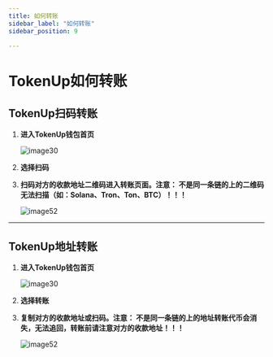 ```yaml
---
title: 如何转账
sidebar_label: "如何转账"
sidebar_position: 9

---
```

# TokenUp如何转账

## TokenUp扫码转账

1. **进入TokenUp钱包首页**

    ![image30](./imageconfig/image30.PNG)

2. **选择扫码**

3. **扫码对方的收款地址二维码进入转账页面。注意： 不是同一条链的上的二维码无法扫描（如：Solana、Tron、Ton、BTC）！！！**

    ![image52](./imageconfig/image52.png)

---

## TokenUp地址转账

1. **进入TokenUp钱包首页**

    ![image30](./imageconfig/image30.PNG)

2. **选择转账**

3. **复制对方的收款地址或扫码。注意： 不是同一条链的上的地址转账代币会消失，无法追回，转账前请注意对方的收款地址！！！**

    ![image52](./imageconfig/image52.png)



